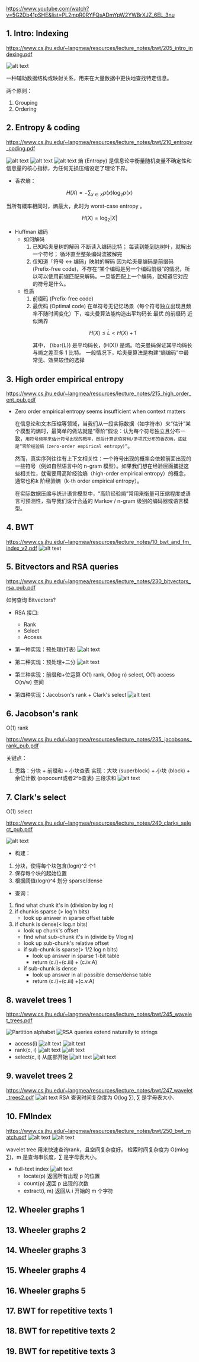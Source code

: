 https://www.youtube.com/watch?v=5G2Db41pSHE&list=PL2mpR0RYFQsADmYpW2YWBrXJZ_6EL_3nu

## 1. Intro: Indexing

https://www.cs.jhu.edu/~langmea/resources/lecture_notes/bwt/205_intro_indexing.pdf

![alt text](image.png)

一种辅助数据结构或映射关系，用来在大量数据中更快地查找特定信息。

两个原则：

1. Grouping
2. Ordering

## 2. Entropy & coding

https://www.cs.jhu.edu/~langmea/resources/lecture_notes/bwt/210_entropy_coding.pdf

![alt text](image-1.png)
![alt text](image-2.png)
![alt text](image-3.png)
熵 (Entropy) 是信息论中衡量随机变量不确定性和信息量的核心指标，为任何无损压缩设定了理论下界。

- 香农熵：

```math
H(X) = -\sum_{x \in X} p(x) \log_2 p(x)
```

当所有概率相同时，熵最大，此时为 worst-case entropy 。

```math
H(X) = \log_2 |X|
```

- Huffman 编码
  - 如何解码
    1. 已知哈夫曼树的解码
       不断读入编码比特；
       每读到能到达树叶，就解出一个符号；
       循环直至整条编码流被解完
    2. 仅知道「符号 ↔ 编码」映射的解码
       因为哈夫曼编码是前缀码 (Prefix-free code)，不存在“某个编码是另一个编码前缀”的情况，所以可以使用前缀匹配来解码。一旦能匹配上一个编码，就知道它对应的符号是什么。
  - 性质
    1. 前缀码 (Prefix-free code)
    2. 最优码 (Optimal code)
       在单符号无记忆场景（每个符号独立出现且频率不随时间变化）下，哈夫曼算法能构造出平均码长 最优 的前缀码
       近似熵界
       ```math
         H(X) \leq \bar{L} < H(X) + 1
       ```
       其中， \(\bar{L}\) 是平均码长，\(H(X)\) 是熵。哈夫曼码保证其平均码长与熵之差至多 1 比特。
       一般情况下，哈夫曼算法是构建“熵编码”中最常见、效果较佳的选择

## 3. High order empirical entropy

https://www.cs.jhu.edu/~langmea/resources/lecture_notes/215_high_order_ent_pub.pdf

- Zero order empirical entropy seems insufficient when context matters

  在信息论和文本压缩等领域，当我们从一段实际数据（如字符串）来“估计”某个模型的熵时，最简单的做法就是“零阶”假设：认为每个符号独立且分布一致，`用符号频率来估计符号出现的概率，然后计算该伯努利/多项式分布的香农熵，这就是“零阶经验熵（zero-order empirical entropy）”`。

  然而，真实序列往往有上下文相关性：一个符号出现的概率会依赖前面出现的一些符号（例如自然语言中的 n-gram 模型）。如果我们想在经验层面捕捉这些相关性，就需要用高阶经验熵（high-order empirical entropy）的概念，通常也称k 阶经验熵（k-th order empirical entropy）。

  在实际数据压缩与统计语言模型中，“高阶经验熵”常用来衡量可压缩程度或语言可预测性，指导我们设计合适的 Markov / n-gram 级别的编码器或语言模型。

## 4. BWT

https://www.cs.jhu.edu/~langmea/resources/lecture_notes/10_bwt_and_fm_index_v2.pdf
![alt text](image-4.png)

## 5. Bitvectors and RSA queries

https://www.cs.jhu.edu/~langmea/resources/lecture_notes/230_bitvectors_rsa_pub.pdf

如何查询 Bitvectors?

- RSA 接口:

  - Rank
  - Select
  - Access

- 第一种实现：预处理(打表)
  ![alt text](image-6.png)
- 第二种实现：预处理+二分
  ![alt text](image-7.png)
- 第三种实现：前缀和+位运算
  O(1) rank, O(log n) select, O(1) access
  O(n/w) 空间
- 第四种实现：Jacobson's rank + Clark's select
  ![alt text](image-9.png)

## 6. Jacobson's rank

O(1) rank

https://www.cs.jhu.edu/~langmea/resources/lecture_notes/235_jacobsons_rank_pub.pdf

关键点：

1. 思路：分块 + 前缀和 + 小块查表
   实现：大块 (superblock) + 小块 (block) + 余位计数 (popcount或者2^b查表) 三段求和
   ![alt text](image-8.png)

## 7. Clark's select

O(1) select

https://www.cs.jhu.edu/~langmea/resources/lecture_notes/240_clarks_select_pub.pdf

![alt text](image-10.png)

- 构建：

1. 分块，使得每个块包含(logn)^2 个1
2. 保存每个块的起始位置
3. 根据阈值(logn)^4 划分 sparse/dense

- 查询：

1. find what chunk it's in (division by log n)
2. if chunkis sparse (> log'n bits)
   - look up answer in sparse offset table
3. if chunk is dense(< log.n bits)
   - look up chunk's offset
   - find what sub-chunk it's in (divide by Vlog n)
   - look up sub-chunk's relative offset
   - if sub-chunk is sparse(> 1/2 log n bits)
     - look up answer in sparse 1-bit table
     - return (c.i)+(c.iii) + (c.iv.A)
   - if sub-chunk is dense
     - look up answer in all possible dense/dense table
     - return (c.i)+(c.iii) +(c.v.A)

## 8. wavelet trees 1

https://www.cs.jhu.edu/~langmea/resources/lecture_notes/bwt/245_wavelet_trees.pdf

![Partition alphabet](image-11.png)
![RSA queries extend naturally to strings](image-12.png)

- access(i)
  ![alt text](image-13.png)
  ![alt text](image-16.png)
- rank(c, i)
  ![alt text](image-14.png)
  ![alt text](image-15.png)
- select(c, i)
  从底部开始
  ![alt text](image-18.png)
  ![alt text](image-17.png)

## 9. wavelet trees 2

https://www.cs.jhu.edu/~langmea/resources/lecture_notes/bwt/247_wavelet_trees2.pdf
![alt text](image-19.png)
RSA 查询时间复杂度为 O(log ∑), ∑ 是字母表大小.

## 10. FMIndex

https://www.cs.jhu.edu/~langmea/resources/lecture_notes/bwt/250_bwt_match.pdf
![alt text](image-5.png)
![alt text](image-20.png)

wavelet tree 用来快速查询rank，且空间复杂度好。
检索时间复杂度为 O(mlog ∑)，m 是查询串长度，∑ 是字母表大小。

- full-text index
  ![alt text](image-21.png)
  - locate(p)
    返回所有出现 p 的位置
  - count(p)
    返回 p 出现的次数
  - extract(i, m)
    返回从 i 开始的 m 个字符

## 12. Wheeler graphs 1

## 13. Wheeler graphs 2

## 14. Wheeler graphs 3

## 15. Wheeler graphs 4

## 16. Wheeler graphs 5

## 17. BWT for repetitive texts 1

## 18. BWT for repetitive texts 2

## 19. BWT for repetitive texts 3
